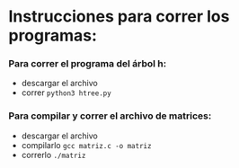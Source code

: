 # Instrucciones para correr los programas:

### Para correr el programa del árbol h:
* descargar el archivo
* correr ```python3 htree.py```

### Para compilar y correr el archivo de matrices:
* descargar el archivo
* compilarlo ```gcc matriz.c -o matriz```
* correrlo ```./matriz```
